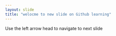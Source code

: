 ```yaml
---
layout: slide
title: "welocme to new slide on Github learning"
---
```

Use the left arrow head to navigate to next slide
